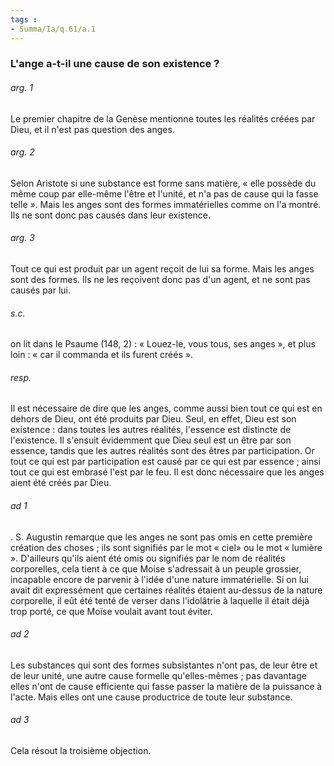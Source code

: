 ```yaml
---
tags : 
- Summa/Ia/q.61/a.1
---
```


### L'ange a-t-il une cause de son existence ?

###### arg. 1
Le premier chapitre de la Genèse mentionne toutes les réalités créées par Dieu, et il n'est pas question des anges. 

###### arg. 2
Selon Aristote si une substance est forme sans matière, « elle possède du même coup par elle-même l'être et l'unité, et n'a pas de cause qui la fasse telle ». Mais les anges sont des formes immatérielles comme on l'a montré. Ils ne sont donc pas causés dans leur existence. 

###### arg. 3
Tout ce qui est produit par un agent reçoit de lui sa forme. Mais les anges sont des formes. Ils ne les reçoivent donc pas d'un agent, et ne sont pas causés par lui. 

###### s.c.
on lit dans le Psaume (148, 2) : « Louez-le, vous tous, ses anges », et plus loin : « car il commanda et ils furent créés ». 

###### resp.
Il est nécessaire de dire que les anges, comme aussi bien tout ce qui est en dehors de Dieu, ont été produits par Dieu. Seul, en effet, Dieu est son existence : dans toutes les autres réalités, l'essence est distincte de l'existence. Il s'ensuit évidemment que Dieu seul est un être par son essence, tandis que les autres réalités sont des êtres par participation. Or tout ce qui est par participation est causé par ce qui est par essence ; ainsi tout ce qui est embrasé l'est par le feu. Il est donc nécessaire que les anges aient été créés par Dieu. 

###### ad 1
. S. Augustin remarque que les anges ne sont pas omis en cette première création des choses ; ils sont signifiés par le mot « ciel» ou le mot « lumière ». D'ailleurs qu'ils aient été omis ou signifiés par le nom de réalités corporelles, cela tient à ce que Moise s'adressait à un peuple grossier, incapable encore de parvenir à l'idée d'une nature immatérielle. Si on lui avait dit expressément que certaines réalités étaient au-dessus de la nature corporelle, il eût été tenté de verser dans l'idolâtrie à laquelle il était déjà trop porté, ce que Moïse voulait avant tout éviter. 

###### ad 2
Les substances qui sont des formes subsistantes n'ont pas, de leur être et de leur unité, une autre cause formelle qu'elles-mêmes ; pas davantage elles n'ont de cause efficiente qui fasse passer la matière de la puissance à l'acte. Mais elles ont une cause productrice de toute leur substance. 

###### ad 3
Cela résout la troisième objection. 



